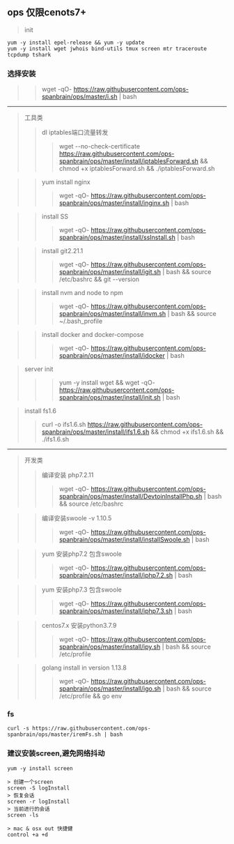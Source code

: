 ## ops 仅限cenots7+
> init
```text
yum -y install epel-release && yum -y update
yum -y install wget jwhois bind-utils tmux screen mtr traceroute tcpdump tshark
```

### 选择安装

>> wget -qO- https://raw.githubusercontent.com/ops-spanbrain/ops/master/i.sh | bash
***

> 工具类
>> dl iptables端口流量转发
>>> wget --no-check-certificate https://raw.githubusercontent.com/ops-spanbrain/ops/master/install/iptablesForward.sh && chmod +x iptablesForward.sh && ./iptablesForward.sh

>> yum install nginx
>>> wget -qO- https://raw.githubusercontent.com/ops-spanbrain/ops/master/install/inginx.sh | bash

>> install SS
>>> wget -qO- https://raw.githubusercontent.com/ops-spanbrain/ops/master/install/ssInstall.sh | bash

>> install git2.21.1
>>> wget -qO- https://raw.githubusercontent.com/ops-spanbrain/ops/master/install/igit.sh | bash && source /etc/bashrc && git --version

>> install nvm and node to npm
>>> wget -qO- https://raw.githubusercontent.com/ops-spanbrain/ops/master/install/invm.sh | bash && source ~/.bash_profile 


>> install docker and docker-compose
>>> wget -qO- https://raw.githubusercontent.com/ops-spanbrain/ops/master/install/idocker | bash

> server init
>>> yum -y install wget && wget -qO- https://raw.githubusercontent.com/ops-spanbrain/ops/master/install/init.sh | bash


> install fs1.6
>> curl -o ifs1.6.sh https://raw.githubusercontent.com/ops-spanbrain/ops/master/install/ifs1.6.sh && chmod +x ifs1.6.sh && ./ifs1.6.sh

<!-- >>> wget -qO- https://raw.githubusercontent.com/ops-spanbrain/ops/master/install/ifs1.6.sh | bash -->

***

> 开发类
>> 编译安装 php7.2.11
>>> wget -qO- https://raw.githubusercontent.com/ops-spanbrain/ops/master/install/DevtoinInstallPhp.sh | bash && source /etc/bashrc

>> 编译安装swoole -v 1.10.5
>>> wget -qO- https://raw.githubusercontent.com/ops-spanbrain/ops/master/install/installSwoole.sh | bash

>> yum 安装php7.2 包含swoole
>>> wget -qO- https://raw.githubusercontent.com/ops-spanbrain/ops/master/install/iphp7.2.sh | bash

>> yum 安装php7.3 包含swoole
>>> wget -qO- https://raw.githubusercontent.com/ops-spanbrain/ops/master/install/iphp7.3.sh | bash

>> centos7.x 安装python3.7.9
>>> wget -qO- https://raw.githubusercontent.com/ops-spanbrain/ops/master/install/ipy.sh | bash && source /etc/profile

>> golang install in version 1.13.8
>>> wget -qO- https://raw.githubusercontent.com/ops-spanbrain/ops/master/install/igo.sh | bash && source /etc/profile && go env


### fs 

```text
curl -s https://raw.githubusercontent.com/ops-spanbrain/ops/master/iremFs.sh | bash
```


### 建议安装screen,避免网络抖动

````text
yum -y install screen

> 创建一个screen
screen -S logInstall
> 恢复会话
screen -r logInstall
> 当前进行的会话
screen -ls

> mac & osx out 快捷健
control +a +d
```` 


